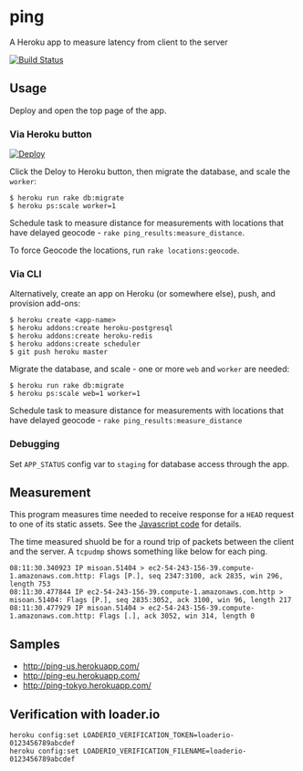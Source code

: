 # ping

A Heroku app to measure latency from client to the server

[![Build Status](https://travis-ci.org/zunda/ping.svg?branch=master)](https://travis-ci.org/zunda/ping)

## Usage
Deploy and open the top page of the app.

### Via Heroku button
[![Deploy](https://www.herokucdn.com/deploy/button.png)](https://heroku.com/deploy)

Click the Deloy to Heroku button, then migrate the database,
and scale the `worker`:

```
$ heroku run rake db:migrate
$ heroku ps:scale worker=1
```

Schedule task to measure distance for measurements with locations that have
delayed geocode - `rake ping_results:measure_distance`.

To force Geocode the locations, run `rake locations:geocode`.

### Via CLI
Alternatively, create an app on Heroku (or somewhere else), push,
and provision add-ons:

```
$ heroku create <app-name>
$ heroku addons:create heroku-postgresql
$ heroku addons:create heroku-redis
$ heroku addons:create scheduler
$ git push heroku master
```

Migrate the database, and scale - one or more `web` and `worker` are needed:

```
$ heroku run rake db:migrate
$ heroku ps:scale web=1 worker=1
```

Schedule task to measure distance for measurements with locations that have
delayed geocode - `rake ping_results:measure_distance`

### Debugging
Set `APP_STATUS` config var to `staging` for database access through the app.

## Measurement
This program measures time needed to receive response for a `HEAD` request
to one of its static assets.
See the [Javascript code](app/assets/javascripts/ping.js) for details.

The time measured shuold be for  a round trip of packets between
the client and the server.
A `tcpudmp` shows something like below for each ping.

```
08:11:30.340923 IP misoan.51404 > ec2-54-243-156-39.compute-1.amazonaws.com.http: Flags [P.], seq 2347:3100, ack 2835, win 296, length 753
08:11:30.477844 IP ec2-54-243-156-39.compute-1.amazonaws.com.http > misoan.51404: Flags [P.], seq 2835:3052, ack 3100, win 96, length 217
08:11:30.477929 IP misoan.51404 > ec2-54-243-156-39.compute-1.amazonaws.com.http: Flags [.], ack 3052, win 314, length 0
```

## Samples
- http://ping-us.herokuapp.com/
- http://ping-eu.herokuapp.com/
- http://ping-tokyo.herokuapp.com/

## Verification with loader.io
```
heroku config:set LOADERIO_VERIFICATION_TOKEN=loaderio-0123456789abcdef
heroku config:set LOADERIO_VERIFICATION_FILENAME=loaderio-0123456789abcdef
```
